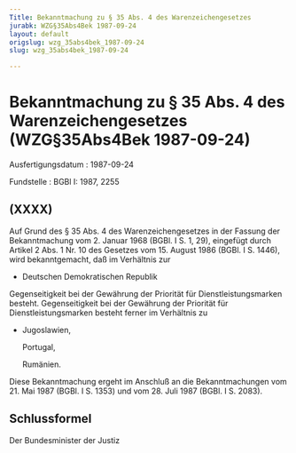 ```yaml
---
Title: Bekanntmachung zu § 35 Abs. 4 des Warenzeichengesetzes
jurabk: WZG§35Abs4Bek 1987-09-24
layout: default
origslug: wzg_35abs4bek_1987-09-24
slug: wzg_35abs4bek_1987-09-24

---
```


# Bekanntmachung zu § 35 Abs. 4 des Warenzeichengesetzes (WZG§35Abs4Bek 1987-09-24)

Ausfertigungsdatum
:   1987-09-24

Fundstelle
:   BGBl I: 1987, 2255

## (XXXX)

Auf Grund des § 35 Abs. 4 des Warenzeichengesetzes in der Fassung der
Bekanntmachung vom 2. Januar 1968 (BGBl. I S. 1, 29), eingefügt durch
Artikel 2 Abs. 1 Nr. 10 des Gesetzes vom 15. August 1986 (BGBl. I S.
1446), wird bekanntgemacht, daß im Verhältnis zur

*   Deutschen Demokratischen Republik



Gegenseitigkeit bei der Gewährung der Priorität für
Dienstleistungsmarken besteht.
Gegenseitigkeit bei der Gewährung der Priorität für
Dienstleistungsmarken besteht ferner im Verhältnis zu

*   Jugoslawien,

    Portugal,

    Rumänien.



Diese Bekanntmachung ergeht im Anschluß an die Bekanntmachungen vom
21\. Mai 1987 (BGBl. I S. 1353) und vom 28. Juli 1987 (BGBl. I S.
2083).

## Schlussformel

Der Bundesminister der Justiz

